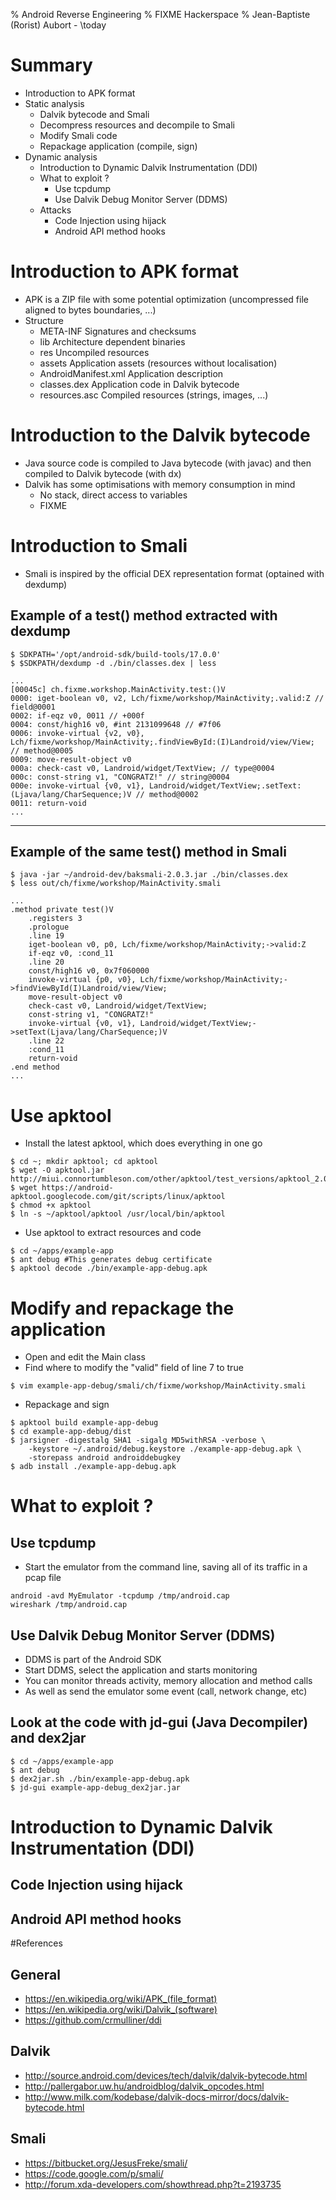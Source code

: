 % Android Reverse Engineering
% FIXME Hackerspace
% Jean-Baptiste (Rorist) Aubort - \today

# Summary

* Introduction to APK format
* Static analysis
    * Dalvik bytecode and Smali
    * Decompress resources and decompile to Smali
    * Modify Smali code
    * Repackage application (compile, sign)
* Dynamic analysis
    * Introduction to Dynamic Dalvik Instrumentation (DDI)
    * What to exploit ?
        * Use tcpdump
        * Use Dalvik Debug Monitor Server (DDMS)
    * Attacks
        * Code Injection using hijack
        * Android API method hooks

# Introduction to APK format

* APK is a ZIP file with some potential optimization (uncompressed file aligned to bytes boundaries, ...)
* Structure
    * META-INF              Signatures and checksums
    * lib                   Architecture dependent binaries
    * res                   Uncompiled resources
    * assets                Application assets (resources without localisation)
    * AndroidManifest.xml   Application description
    * classes.dex           Application code in Dalvik bytecode
    * resources.asc         Compiled resources (strings, images, ...)

# Introduction to the Dalvik bytecode

* Java source code is compiled to Java bytecode (with javac) and then compiled to Dalvik bytecode (with dx)
* Dalvik has some optimisations with memory consumption in mind
    * No stack, direct access to variables
    * FIXME

# Introduction to Smali

* Smali is inspired by the official DEX representation format (optained with dexdump)

## Example of a test() method extracted with dexdump

```
$ SDKPATH='/opt/android-sdk/build-tools/17.0.0'
$ $SDKPATH/dexdump -d ./bin/classes.dex | less

...
[00045c] ch.fixme.workshop.MainActivity.test:()V
0000: iget-boolean v0, v2, Lch/fixme/workshop/MainActivity;.valid:Z // field@0001
0002: if-eqz v0, 0011 // +000f
0004: const/high16 v0, #int 2131099648 // #7f06
0006: invoke-virtual {v2, v0}, Lch/fixme/workshop/MainActivity;.findViewById:(I)Landroid/view/View; // method@0005
0009: move-result-object v0
000a: check-cast v0, Landroid/widget/TextView; // type@0004
000c: const-string v1, "CONGRATZ!" // string@0004
000e: invoke-virtual {v0, v1}, Landroid/widget/TextView;.setText:(Ljava/lang/CharSequence;)V // method@0002
0011: return-void
...
```

---

## Example of the same test() method in Smali

```
$ java -jar ~/android-dev/baksmali-2.0.3.jar ./bin/classes.dex
$ less out/ch/fixme/workshop/MainActivity.smali

...
.method private test()V
    .registers 3
    .prologue
    .line 19
    iget-boolean v0, p0, Lch/fixme/workshop/MainActivity;->valid:Z
    if-eqz v0, :cond_11
    .line 20
    const/high16 v0, 0x7f060000
    invoke-virtual {p0, v0}, Lch/fixme/workshop/MainActivity;->findViewById(I)Landroid/view/View;
    move-result-object v0
    check-cast v0, Landroid/widget/TextView;
    const-string v1, "CONGRATZ!"
    invoke-virtual {v0, v1}, Landroid/widget/TextView;->setText(Ljava/lang/CharSequence;)V
    .line 22
    :cond_11
    return-void
.end method
...
```

# Use apktool

* Install the latest apktool, which does everything in one go

```
$ cd ~; mkdir apktool; cd apktool
$ wget -O apktool.jar http://miui.connortumbleson.com/other/apktool/test_versions/apktool_2.0.0b7.jar
$ wget https://android-apktool.googlecode.com/git/scripts/linux/apktool
$ chmod +x apktool
$ ln -s ~/apktool/apktool /usr/local/bin/apktool
```

* Use apktool to extract resources and code

```
$ cd ~/apps/example-app
$ ant debug #This generates debug certificate
$ apktool decode ./bin/example-app-debug.apk
```

# Modify and repackage the application

* Open and edit the Main class
* Find where to modify the "valid" field of line 7 to true

```
$ vim example-app-debug/smali/ch/fixme/workshop/MainActivity.smali
```

* Repackage and sign

```
$ apktool build example-app-debug
$ cd example-app-debug/dist
$ jarsigner -digestalg SHA1 -sigalg MD5withRSA -verbose \
    -keystore ~/.android/debug.keystore ./example-app-debug.apk \
    -storepass android androiddebugkey
$ adb install ./example-app-debug.apk
```

# What to exploit ?
## Use tcpdump

* Start the emulator from the command line, saving all of its traffic in a pcap file

```
android -avd MyEmulator -tcpdump /tmp/android.cap
wireshark /tmp/android.cap
```

## Use Dalvik Debug Monitor Server (DDMS)

* DDMS is part of the Android SDK
* Start DDMS, select the application and starts monitoring
* You can monitor threads activity, memory allocation and method calls
* As well as send the emulator some event (call, network change, etc)

## Look at the code with jd-gui (Java Decompiler) and dex2jar

```
$ cd ~/apps/example-app
$ ant debug
$ dex2jar.sh ./bin/example-app-debug.apk
$ jd-gui example-app-debug_dex2jar.jar
```

# Introduction to Dynamic Dalvik Instrumentation (DDI)

## Code Injection using hijack
## Android API method hooks

#References

## General
* <https://en.wikipedia.org/wiki/APK_(file_format)>
* <https://en.wikipedia.org/wiki/Dalvik_(software)>
* <https://github.com/crmulliner/ddi>

## Dalvik
* <http://source.android.com/devices/tech/dalvik/dalvik-bytecode.html>
* <http://pallergabor.uw.hu/androidblog/dalvik_opcodes.html>
* <http://www.milk.com/kodebase/dalvik-docs-mirror/docs/dalvik-bytecode.html>

## Smali
* <https://bitbucket.org/JesusFreke/smali/>
* <https://code.google.com/p/smali/>
* <http://forum.xda-developers.com/showthread.php?t=2193735>

